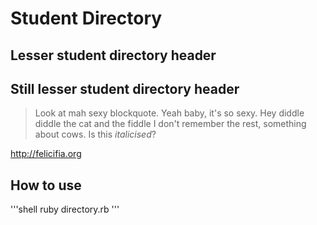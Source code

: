 Student Directory
=================

Lesser student directory header
-------------------------------

## Still lesser student directory header

> Look at mah sexy blockquote. Yeah baby, it's so sexy. Hey diddle diddle the cat and the fiddle I don't remember the rest, something about cows.
> Is this _italicised_?

http://felicifia.org

How to use
----------

'''shell
ruby directory.rb
'''